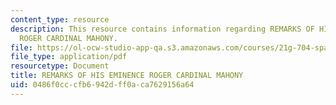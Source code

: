 ```yaml
---
content_type: resource
description: This resource contains information regarding REMARKS OF HIS EMINENCE
  ROGER CARDINAL MAHONY.
file: https://ol-ocw-studio-app-qa.s3.amazonaws.com/courses/21g-704-spanish-iv-spring-2005/0486f0cccfb6942dff0aca7629156a64_MIT21G_704S05_mahony-cardi.pdf
file_type: application/pdf
resourcetype: Document
title: REMARKS OF HIS EMINENCE ROGER CARDINAL MAHONY
uid: 0486f0cc-cfb6-942d-ff0a-ca7629156a64
---
```

